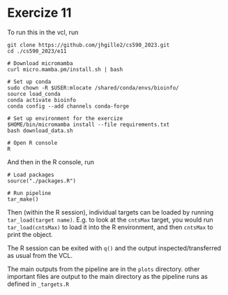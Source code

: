 # Exercize 11

To run this in the vcl, run 

```
git clone https://github.com/jhgille2/cs590_2023.git
cd ./cs590_2023/e11

# Download micromamba
curl micro.mamba.pm/install.sh | bash

# Set up conda
sudo chown -R $USER:mlocate /shared/conda/envs/bioinfo/
source load_conda
conda activate bioinfo
conda config --add channels conda-forge

# Set up environment for the exercize
$HOME/bin/micromamba install --file requirements.txt
bash download_data.sh

# Open R console
R
```

And then in the R console, run
```
# Load packages
source("./packages.R")

# Run pipeline
tar_make()
```

Then (within the R session), individual targets can be loaded by running `tar_load(target name)`. E.g. to look at the `cntsMax` target, you would run `tar_load(cntsMax)` to load it into the R environment, and then `cntsMax` to print the object.

The R session can be exited with `q()` and the output inspected/transferred as usual from the VCL.  

 The main outputs from the pipeline are in the `plots` directory. other important files are output to the main directory as the pipeline runs as defined in `_targets.R`
